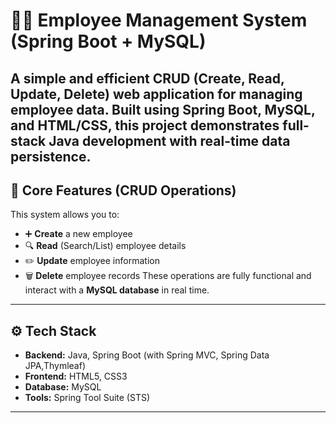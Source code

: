 # 🧑‍💼 Employee Management System (Spring Boot + MySQL)

A simple and efficient **CRUD (Create, Read, Update, Delete)** web application for managing employee data. Built using **Spring Boot**, **MySQL**, and **HTML/CSS**, this project demonstrates full-stack Java development with real-time data persistence.
---
## 🔧 Core Features (CRUD Operations)

This system allows you to:

- ➕ **Create** a new employee
- 🔍 **Read** (Search/List) employee details
- ✏️ **Update** employee information
- 🗑️ **Delete** employee records
These operations are fully functional and interact with a **MySQL database** in real time.
---
## ⚙️ Tech Stack
- **Backend:** Java, Spring Boot (with Spring MVC, Spring Data JPA,Thymleaf)
- **Frontend:** HTML5, CSS3
- **Database:** MySQL
- **Tools:** Spring Tool Suite (STS)
---


